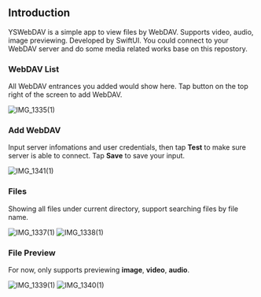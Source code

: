 ## Introduction

YSWebDAV is a simple app to view files by WebDAV. Supports video, audio, image previewing. Developed by SwiftUI. You could connect to your WebDAV server and do some media related works base on this repostory.

### WebDAV List

All WebDAV entrances you added would show here. Tap button on the top right of the screen to add WebDAV.

![IMG_1335(1)](https://github.com/Harry-Cao/YSWebDAV/assets/61426193/762369a1-5549-4570-a6c2-4e5d2151901b)

### Add WebDAV

Input server infomations and user credentials, then tap **Test** to make sure server is able to connect. Tap **Save** to save your input.

![IMG_1341(1)](https://github.com/Harry-Cao/YSWebDAV/assets/61426193/5752f395-17fc-4263-84d7-3169641b0be2)

### Files

Showing all files under current directory, support searching files by file name.

![IMG_1337(1)](https://github.com/Harry-Cao/YSWebDAV/assets/61426193/11b29e48-6665-4a14-9b77-9b286aeb3b2d)
![IMG_1338(1)](https://github.com/Harry-Cao/YSWebDAV/assets/61426193/5852d228-919a-4552-9485-78864eeb09a0)

### File Preview

For now, only supports previewing **image**, **video**, **audio**.

![IMG_1339(1)](https://github.com/Harry-Cao/YSWebDAV/assets/61426193/546f06aa-3b31-4ccf-adb2-fbba9019f5c7)
![IMG_1340(1)](https://github.com/Harry-Cao/YSWebDAV/assets/61426193/940902df-1fce-4316-a715-53665b6b6e4e)
